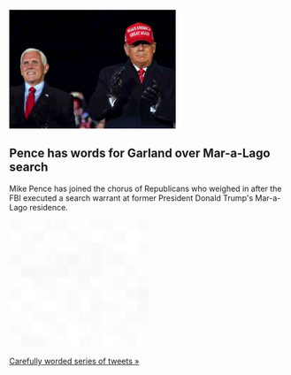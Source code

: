 
![Pence has words for Garland over Mar-a-Lago search](./20220809235852.png)
## Pence has words for Garland over Mar-a-Lago search

Mike Pence has joined the chorus of Republicans who weighed in after the FBI executed a search warrant at former President Donald Trump's Mar-a-Lago residence.

![pic](../square_bg.png)

[Carefully worded series of tweets »](https://www.yahoo.com/news/pence-expresses-deep-concern-over-170451581.html)
